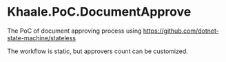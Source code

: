 # Khaale.PoC.DocumentApprove

The PoC of document approving process using https://github.com/dotnet-state-machine/stateless

The workflow is static, but approvers count can be customized.

